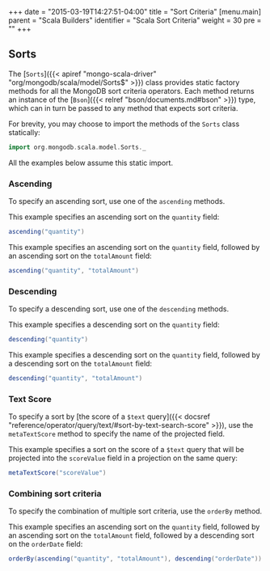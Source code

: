 +++
date = "2015-03-19T14:27:51-04:00"
title = "Sort Criteria"
[menu.main]
  parent = "Scala Builders"
  identifier = "Scala Sort Criteria"
  weight = 30
  pre = "<i class='fa'></i>"
+++

## Sorts

The [`Sorts`]({{< apiref "mongo-scala-driver" "org/mongodb/scala/model/Sorts$" >}}) class provides static factory methods for all the MongoDB sort criteria 
operators.  Each method returns an instance of the [`Bson`]({{< relref "bson/documents.md#bson" >}}) type, which can in turn be passed to
any method that expects sort criteria.

For brevity, you may choose to import the methods of the `Sorts` class statically:

```scala
import org.mongodb.scala.model.Sorts._
```
  
All the examples below assume this static import.

### Ascending

To specify an ascending sort, use one of the `ascending` methods.

This example specifies an ascending sort on the `quantity` field:

```scala
ascending("quantity")
```

This example specifies an ascending sort on the `quantity` field, followed by an ascending sort on the `totalAmount` field:

```scala
ascending("quantity", "totalAmount") 
```

### Descending

To specify a descending sort, use one of the `descending` methods.

This example specifies a descending sort on the `quantity` field:

```scala
descending("quantity")
```

This example specifies a descending sort on the `quantity` field, followed by a descending sort on the `totalAmount` field:


```scala
descending("quantity", "totalAmount") 
```

### Text Score

To specify a sort by [the score of a `$text` query]({{< docsref "reference/operator/query/text/#sort-by-text-search-score" >}}), use the 
`metaTextScore` method to specify the name of the projected field.

This example specifies a sort on the score of a `$text` query that will be projected into the `scoreValue` field in a projection on the 
same query:

```scala
metaTextScore("scoreValue")
```

### Combining sort criteria

To specify the combination of multiple sort criteria, use the `orderBy` method.

This example specifies an ascending sort on the `quantity` field, followed by an ascending sort on the `totalAmount` field, followed by a 
descending sort on the `orderDate` field:

```scala
orderBy(ascending("quantity", "totalAmount"), descending("orderDate"))
```

